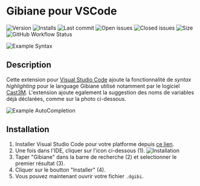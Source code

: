 # Gibiane pour VSCode

![Version](https://vsmarketplacebadge.apphb.com/version/CharlesZablit.gibiane-vscode.svg) ![Installs](https://vsmarketplacebadge.apphb.com/installs-short/CharlesZablit.gibiane-vscode.svg) ![Last commit](https://img.shields.io/github/last-commit/charles-zablit/gibiane-vscode) ![Open issues](https://img.shields.io/github/issues/charles-zablit/gibiane-vscode) ![Closed issues](https://img.shields.io/github/issues-closed/charles-zablit/gibiane-vscode) ![Size](https://img.shields.io/github/repo-size/charles-zablit/gibiane-vscode) ![GitHub Workflow Status](https://img.shields.io/github/workflow/status/charles-zablit/gibiane-vscode/Deploy%20Extension)

![Example Syntax](https://raw.githubusercontent.com/charles-zablit/gibiane-vscode/master/images/example-1.png)

## Description

Cette extension pour [Visual Studio Code](https://code.visualstudio.com/) ajoute la fonctionnalité de _syntax highlighting_ pour le language Gibiane utilisé notamment par le logiciel [Cast3M](http://www-cast3m.cea.fr/).
L'extension ajoute egalement la suggestion des noms de variables déjà déclarées, comme sur la photo ci-dessous.

![Example AutoCompletion](https://raw.githubusercontent.com/charles-zablit/gibiane-vscode/master/images/example-2.png)

## Installation

 1. Installer Visual Studio Code pour votre platforme depuis [ce lien](https://code.visualstudio.com/).
 2. Une fois dans l'IDE, cliquer sur l'icon ci-dessous (1).
 ![Installation](https://raw.githubusercontent.com/charles-zablit/gibiane-vscode/master/images/installation.png)
 3. Taper "Gibiane" dans la barre de recherche (2) et selectionner le premier résultat (3).
 4. Cliquer sur le boutton "Installer" (4).
 5. Vous pouvez maintenant ouvrir votre fichier `.dgibi`.